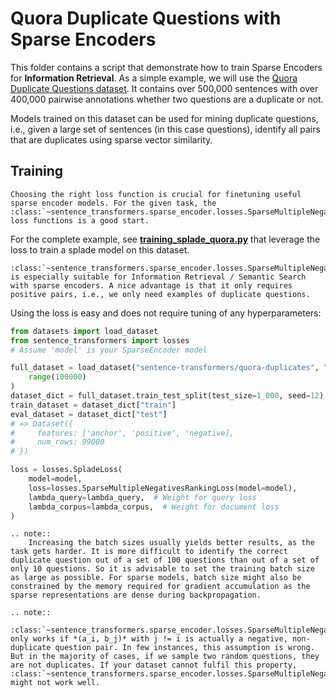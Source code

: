 # Quora Duplicate Questions with Sparse Encoders

This folder contains a script that demonstrate how to train Sparse Encoders for **Information Retrieval**. As a simple example, we will use the [Quora Duplicate Questions dataset](https://huggingface.co/datasets/sentence-transformers/quora-duplicates). It contains over 500,000 sentences with over 400,000 pairwise annotations whether two questions are a duplicate or not.

Models trained on this dataset can be used for mining duplicate questions, i.e., given a large set of sentences (in this case questions), identify all pairs that are duplicates using sparse vector similarity.

## Training

```{eval-rst}
Choosing the right loss function is crucial for finetuning useful sparse encoder models. For the given task, the :class:`~sentence_transformers.sparse_encoder.losses.SparseMultipleNegativesRankingLoss` loss functions is a good start. 
```

For the complete example, see **[training_splade_quora.py](training_splade_quora.py)** that leverage the loss to train a splade model on this dataset.

```{eval-rst}
:class:`~sentence_transformers.sparse_encoder.losses.SparseMultipleNegativesRankingLoss` is especially suitable for Information Retrieval / Semantic Search with sparse encoders. A nice advantage is that it only requires positive pairs, i.e., we only need examples of duplicate questions.
```

Using the loss is easy and does not require tuning of any hyperparameters:
```python
from datasets import load_dataset
from sentence_transformers import losses
# Assume 'model' is your SparseEncoder model

full_dataset = load_dataset("sentence-transformers/quora-duplicates", "triplet", split="train").select(
    range(100000)
)
dataset_dict = full_dataset.train_test_split(test_size=1_000, seed=12)
train_dataset = dataset_dict["train"]
eval_dataset = dataset_dict["test"]
# => Dataset({
#     features: ['anchor', 'positive', 'negative],
#     num_rows: 99000
# })

loss = losses.SpladeLoss(
    model=model,
    loss=losses.SparseMultipleNegativesRankingLoss(model=model),
    lambda_query=lambda_query,  # Weight for query loss
    lambda_corpus=lambda_corpus,  # Weight for document loss
)
```

```{eval-rst}
.. note::
    Increasing the batch sizes usually yields better results, as the  task gets harder. It is more difficult to identify the correct duplicate question out of a set of 100 questions than out of a set of only 10 questions. So it is advisable to set the training batch size as large as possible. For sparse models, batch size might also be constrained by the memory required for gradient accumulation as the sparse representations are dense during backpropagation.

.. note::
    :class:`~sentence_transformers.sparse_encoder.losses.SparseMultipleNegativesRankingLoss` only works if *(a_i, b_j)* with j != i is actually a negative, non-duplicate question pair. In few instances, this assumption is wrong. But in the majority of cases, if we sample two random questions, they are not duplicates. If your dataset cannot fulfil this property,  :class:`~sentence_transformers.sparse_encoder.losses.SparseMultipleNegativesRankingLoss` might not work well.
```

